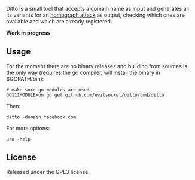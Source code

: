 Ditto is a small tool that accepts a domain name as input and generates all its variants for an [homograph attack](https://en.wikipedia.org/wiki/IDN_homograph_attack) as output, checking which ones are available and which are already registered.

**Work in progress**

## Usage

For the moment there are no binary releases and building from sources is the only way (requires the go compiler, 
will install the binary in $GOPATH/bin):

    # make sure go modules are used
    GO111MODULE=on go get github.com/evilsocket/ditto/cmd/ditto

Then:

    ditto -domain facebook.com

For more options:
    
    uro -help

## License

Released under the GPL3 license.
